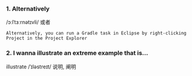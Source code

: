 ### 1. Alternatively
/ɔːlˈtɜːrnətɪvli/
或者
```
Alternatively, you can run a Gradle task in Eclipse by right-clicking Project in the Project Explorer
```

### 2. I wanna illustrate an extreme example that is...
illustrate /ˈɪləstreɪt/
说明, 阐明